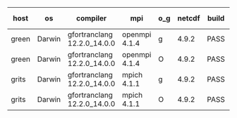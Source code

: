 

| host     | os       | compiler                              | mpi                      | o_g        | netcdf        | build       | u_pass          | u_fail          | s_pass            | s_fail            | e_pass             | e_fail             | nuopc_pass       | nuopc_fail       | artifacts link          |
|----------|----------|---------------------------------------|--------------------------|------------|---------------|-------------|-----------------|-----------------|-------------------|-------------------|--------------------|--------------------|------------------|------------------|-------------------------|
| green | Darwin | gfortranclang 12.2.0_14.0.0 | openmpi 4.1.4  | g | 4.9.2  | PASS | 14091 | 0 | 49 | 0 | 81 | 0 | 44 | 3 | <a href="https://github.com/esmf-org/esmf-test-artifacts/tree/273a7c445f616648f3b98f8ed3c9934a75aa965e/feature_trace_preload_linked/gfortranclang/12.2.0_14.0.0/g/openmpi/4.1.4" target="_blank">273a7c4</a> | 
| green | Darwin | gfortranclang 12.2.0_14.0.0 | openmpi 4.1.4  | O | 4.9.2  | PASS | 14091 | 0 | 49 | 0 | 81 | 0 | 44 | 3 | <a href="https://github.com/esmf-org/esmf-test-artifacts/tree/021892be491cbf6a4361890786146cc5fddf76a7/feature_trace_preload_linked/gfortranclang/12.2.0_14.0.0/O/openmpi/4.1.4" target="_blank">021892b</a> | 
| grits | Darwin | gfortranclang 12.2.0_14.0.0 | mpich 4.1.1  | g | 4.9.2  | PASS | None | None | None | None | None | None | None | None | <a href="https://github.com/esmf-org/esmf-test-artifacts/tree/b6fba3a7cebc91425895f01d6aed7c31cf4660d5/feature_trace_preload_linked/gfortranclang/12.2.0_14.0.0/g/mpich/4.1.1" target="_blank">b6fba3a</a> | 
| grits | Darwin | gfortranclang 12.2.0_14.0.0 | mpich 4.1.1  | O | 4.9.2  | PASS | 14091 | 0 | 48 | 1 | 81 | 0 | 46 | 1 | <a href="https://github.com/esmf-org/esmf-test-artifacts/tree/f20bb70a8f7bfb0ba00f2ad9487561e2e2c68157/feature_trace_preload_linked/gfortranclang/12.2.0_14.0.0/O/mpich/4.1.1" target="_blank">f20bb70</a> | 
